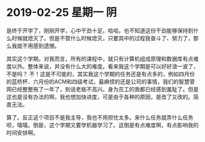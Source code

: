 # **2019-02-25 星期一 阴**

是终于开学了，刚刚开学，心中干劲十足。哈哈。也不知道这份干劲能够保持到什么时候就熄灭了。但是不管什么时候熄灭，只要其中的过程我奋斗了、努力了，那么我就不用感到遗憾。

其实这个学期，对我而言，所有的课程中，就只有计算机组成原理和数据库有点难度以外。整体来说，并没有什么大的难度。看来我这个学期是可以好好浪一波了，不是吗？ 不！这是不可能的，其实我这个学期的任务还是有点多的，例如四月份的蓝桥杯、六月份的ACM和四级考试，最麻烦的还是公司的事情，我们的智慧管网已经整整拖了一年了，别说老板不高兴。身为员工的我都已经感到羞耻了。但是这也是没有办法的啊，我也想加快进度，可是由于各种的原因，是改了又改的。简直无法。

算了。反正这个项目不是我主导，我也不用担忧太多。来什么任务就弄什么任务呗，嘻嘻。倒是，这个学期又要学机器学习了。这倒是有点难度啊，有点影响我的时间安排啊。